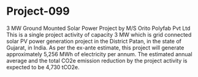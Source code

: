 # Project-099
3 MW Ground Mounted Solar Power Project by M/S Orito Polyfab Pvt Ltd
This is a single project activity of capacity 3 MW which is grid connected solar PV power 
generation project in the District Patan, in the state of Gujarat, in India. As per the ex-ante estimate, 
this project will generate approximately 5,256 MWh of electricity per annum. The estimated annual average and 
the total CO2e emission reduction by the project activity is expected to be 4,730 tCO2e.
